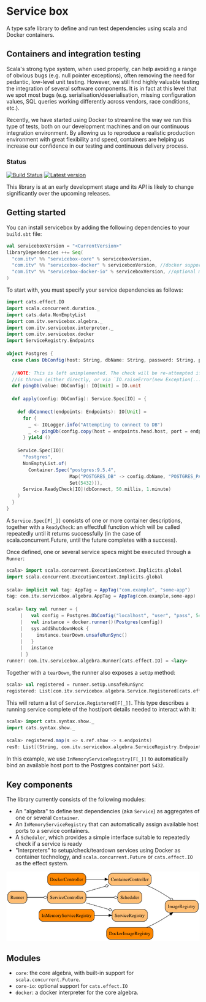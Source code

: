 # Service box

A type safe library to define and run test dependencies using scala and Docker containers.

## Containers and integration testing

Scala's strong type system, when used properly, can help avoiding a range of obvious bugs 
(e.g. null pointer exceptions), often removing the need for pedantic, low-level unit testing. 
However, we still find highly valuable testing the integration of several software 
components. It is in fact at this level that we spot most bugs (e.g. serialisation/deserialisation, 
missing configuration values, SQL queries working differently across vendors, race conditions, etc.).

Recently, we have started using Docker to streamline the way we run this type of tests, both on
our development machines and on our continuous integration environment. 
By allowing us to reproduce a realistic production environment with great flexibility and speed, containers
are helping us increase our confidence in our testing and continuous delivery process.

### Status

[![Build Status](https://travis-ci.org/ITV/servicebox.svg?branch=master)](https://travis-ci.org/ITV/servicebox)
[![Latest version](https://index.scala-lang.org/itv/servicebox/servicebox-core/latest.svg?color=orange&v=1)](https://index.scala-lang.org/itv/servicebox/servicebox-core)

This library is at an early development stage and its API is likely to change significantly over the upcoming releases.

## Getting started

You can install servicebox by adding the following dependencies to your `build.sbt` file:

```scala
val serviceboxVersion = "<CurrentVersion>"
libraryDependencies ++= Seq(
  "com.itv" %% "servicebox-core" % serviceboxVersion,
  "com.itv" %% "servicebox-docker" % serviceboxVersion, //docker support
  "com.itv" %% "servicebox-docker-io" % serviceboxVersion, //optional module to use `cats.effect.IO` instead of `scala.concurrent.Future`
)
```

To start with, you must specify your service dependencies as follows:

```scala
import cats.effect.IO
import scala.concurrent.duration._
import cats.data.NonEmptyList
import com.itv.servicebox.algebra._
import com.itv.servicebox.interpreter._
import com.itv.servicebox.docker
import ServiceRegistry.Endpoints

object Postgres {
  case class DbConfig(host: String, dbName: String, password: String, port: Int)
  
  //NOTE: This is left unimplemented. The check will be re-attempted if an exception
  //is thrown (either directly, or via `IO.raiseError(new Exception(...))` 
  def pingDb(value: DbConfig): IO[Unit] = IO.unit

  def apply(config: DbConfig): Service.Spec[IO] = {

    def dbConnect(endpoints: Endpoints): IO[Unit] =
      for {
        _ <- IOLogger.info("Attempting to connect to DB")
        _ <- pingDb(config.copy(host = endpoints.head.host, port = endpoints.head.port))
      } yield ()

    Service.Spec[IO](
      "Postgres",
      NonEmptyList.of(
        Container.Spec("postgres:9.5.4",
                       Map("POSTGRES_DB" -> config.dbName, "POSTGRES_PASSWORD" -> config.password),
                       Set(5432))),
      Service.ReadyCheck[IO](dbConnect, 50.millis, 1.minute)
    )
  }
}
```

A `Service.Spec[F[_]]` consists of one or more container descriptions, together with a `ReadyCheck`: an effectfull function
which will be called repeatedly until it returns successfully (in the case of scala.concurrent.Future, until the future completes with a success).

Once defined, one or several service specs might be executed through a `Runner`:

```scala
scala> import scala.concurrent.ExecutionContext.Implicits.global
import scala.concurrent.ExecutionContext.Implicits.global

scala> implicit val tag: AppTag = AppTag("com.example", "some-app")
tag: com.itv.servicebox.algebra.AppTag = AppTag(com.example,some-app)

scala> lazy val runner = {
     |   val config = Postgres.DbConfig("localhost", "user", "pass", 5432)
     |   val instance = docker.runner()(Postgres(config))
     |   sys.addShutdownHook {
     |     instance.tearDown.unsafeRunSync()
     |   }
     |   instance
     | }
runner: com.itv.servicebox.algebra.Runner[cats.effect.IO] = <lazy>
```

Together with a `tearDown`, the runner also exposes a `setUp` method:

```scala
scala> val registered = runner.setUp.unsafeRunSync
registered: List[com.itv.servicebox.algebra.Service.Registered[cats.effect.IO]] = List(Registered(Postgres,NonEmptyList(Registered(Ref(com.example/some-app/Postgres/postgres:9.5.4),postgres:9.5.4,Map(POSTGRES_DB -> user, POSTGRES_PASSWORD -> pass),Set((49162,5432)))),NonEmptyList(Location(127.0.0.1,49162)),ReadyCheck(Postgres$$$Lambda$8524/1295451211@3649743a,50 milliseconds,1 minute,None)))
```

This will return a list of `Service.Registered[F[_]]`. This type describes
a running service complete of the host/port details needed to interact with it:

```scala
scala> import cats.syntax.show._
import cats.syntax.show._

scala> registered.map(s => s.ref.show -> s.endpoints)
res0: List[(String, com.itv.servicebox.algebra.ServiceRegistry.Endpoints)] = List((com.example/some-app/Postgres,NonEmptyList(Location(127.0.0.1,49162))))
```

In this example, we use `InMemoryServiceRegistry[F[_]]` to automatically bind
an available host port to the Postgres container port `5432`.

## Key components

The library currently consists of the following modules:

- An "algebra" to define test dependencies (aka `Service`) as aggregates of one or several `Container`.
- An `InMemoryServiceRegistry` that can automatically assign available host ports to a service containers.
- A `Scheduler`, which provides a simple interface suitable to repeatedly check if a service is ready
- "Interpreters" to setup/check/teardown services using Docker as container technology, and `scala.concurrent.Future` or `cats.effect.IO`
as the effect system.

![Component diagram](docs/modules.png)

## Modules

- `core`: the core algebra, with built-in support for `scala.concurrent.Future`.
- `core-io`: optional support for `cats.effect.IO`
- `docker`: a docker interpreter for the core algebra.
